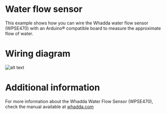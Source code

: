 # Water flow sensor
This example shows how you can wire the Whadda water flow sensor (WPSE470) with an Arduino® compatible board to measure the approximate flow of water.
# Wiring diagram
![alt text](https://github.com/WhaddaMakers/WPSE470/blob/main/wiring_diagram_WPSE470.PNG?raw=true)
# Additional information
For more information about the Whadda Water Flow Sensor (WPSE470), check the manual available at [whadda.com](https://www.whadda.com)

